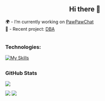 <h2 align="center">Hi there 👋</h2>

🌍 - I’m currently working on [PawPawChat](https://github.com/pawpawchat)  
🍂 - Recent project: [DBA](https://github.com/real-mozzevelnik/subd)  
<!-- 🌱 - I’m currently learning go's concurrency, CI/CD, archutecture patterns 


<!--  
🌍 - I’m currently working on https://github.com/amicie-monami/ppc_core  
-->
#
### Technologies:
[![My Skills](https://skillicons.dev/icons?i=golang,c,cpp,cs,java,nodejs,bash,powershell,docker,kafka,graphql,linux,windows,aws,postgresql,redis,mongodb,vscode,git&theme=dark)](https://skillicons.dev)

## <h3 align="left">GitHub Stats</h3>
<!--
<a href="">
  <img align="centre" src="https://github-readme-stats.vercel.app/api?username=amicie-monami&count_private=true&include_all_commits=true&show_icons=true&title_color=007bff&text_color=e7e7e7&icon_color=007bff&bg_color=171c28" />
<a />
-->
![](http://github-profile-summary-cards.vercel.app/api/cards/profile-details?username=amicie-monami&theme=monokai)

![](http://github-profile-summary-cards.vercel.app/api/cards/repos-per-language?username=amicie-monami&theme=monokai) ![](http://github-profile-summary-cards.vercel.app/api/cards/most-commit-language?username=amicie-monami&theme=monokai)

<!-- ![Top Langs](https://github-readme-stats.vercel.app/api/top-langs/?username=amicie-monami&layout=compact&title_color=007bff&text_color=e7e7e7&icon_color=007bff&bg_color=171c28)
  

<!--
**AmiciaDeMonfourt/AmiciaDeMonfourt** is a ✨ _special_ ✨ repository because its `README.md` (this file) appears on your GitHub profile.

Here are some ideas to get you started:


- 👯 I’m looking to collaborate on ...
- 🤔 I’m looking for help with ...
- 💬 Ask me about ...
- 📫 How to reach me: ...
- 😄 Pronouns: ...
- ⚡ Fun fact: ...
-->
